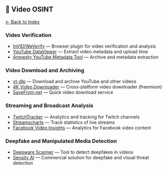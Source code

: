 ## 🎥 Video OSINT

[← Back to Index](../README.md)

### Video Verification
- [InVID/WeVerify](https://www.invid-project.eu/tools-and-services/invid-verification-plugin/) — Browser plugin for video verification and analysis  
- [YouTube DataViewer](https://citizenevidence.amnestyusa.org/) — Extract video metadata and upload time  
- [Amnesty YouTube Metadata Tool](https://citizenevidence.amnestyusa.org/) — Archive and metadata extraction  

### Video Download and Archiving
- [yt-dlp](https://github.com/yt-dlp/yt-dlp) — Download and archive YouTube and other videos  
- [4K Video Downloader](https://www.4kdownload.com/products/product-videodownloader) — Cross-platform video downloader (freemium)  
- [SaveFrom.net](https://en.savefrom.net/) — Quick video download service  

### Streaming and Broadcast Analysis
- [TwitchTracker](https://twitchtracker.com/) — Analytics and tracking for Twitch channels  
- [Streamscharts](https://streamscharts.com/) — Track statistics of live streams  
- [Facebook Video Insights](https://www.facebook.com/business/help/788388387972460) — Analytics for Facebook video content  

### Deepfake and Manipulated Media Detection
- [Deepware Scanner](https://deepware.ai/) — Tool to detect deepfakes in videos  
- [Sensity AI](https://sensity.ai/) — Commercial solution for deepfake and visual threat detection  
